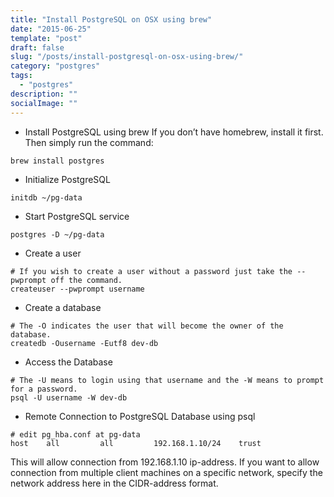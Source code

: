 ```yaml
---
title: "Install PostgreSQL on OSX using brew"
date: "2015-06-25"
template: "post"
draft: false
slug: "/posts/install-postgresql-on-osx-using-brew/"
category: "postgres"
tags:
  - "postgres"
description: ""
socialImage: ""
---
```


+ Install PostgreSQL using brew If you don’t have homebrew, install it first. Then simply run the command:

```shell
brew install postgres
```

+ Initialize PostgreSQL

```shell
initdb ~/pg-data
```

+ Start PostgreSQL service

```shell
postgres -D ~/pg-data
```

+ Create a user

```shell
# If you wish to create a user without a password just take the --pwprompt off the command.
createuser --pwprompt username
```

+ Create a database

```shell
# The -O indicates the user that will become the owner of the database.
createdb -Ousername -Eutf8 dev-db
``` 

+ Access the Database

```shell
# The -U means to login using that username and the -W means to prompt for a password.
psql -U username -W dev-db
```

+ Remote Connection to PostgreSQL Database using psql

```shell
# edit pg_hba.conf at pg-data
host    all         all         192.168.1.10/24    trust
```

This will allow connection from 192.168.1.10 ip-address. If you want to allow connection from multiple client machines on a specific network, specify the network address here in the CIDR-address format.
